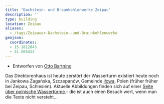 ```yaml
---
title: "Dachstein- und Braunkohlenwerke Zeipau"
description: ''
type: building
location: Zeipau
aliases:
  - /tags/Zeipauer-Dachstein--und-Braunkohlenwerke
geojson:
  coordinates:
  - 15.1812843
  - 51.565413
---
```


* Entworfen von [Otto Bartning](/tags/Otto-Bartning)

Das Direktorenhaus ist heute zerstört der Wasserturm existiert heute noch in Jankowa Żagańska, Szczepanów, Gemeinde [Iłowa](https://de.wikipedia.org/wiki/I%C5%82owa), Polen (früher früher bei Zeipau, Schlesien). Aktuelle Abbildungen finden sich auf einer [Seite über polnische Wassertürme ](https://wiezecisnien.eu/lubuskie/jankowa-zaganska_cegielnia/) - die ist auch einen Besuch wert, wenn man die Texte nicht versteht...
